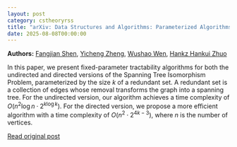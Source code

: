 ```yaml
---
layout: post
category: cstheoryrss
title: "arXiv: Data Structures and Algorithms: Parameterized Algorithms for Spanning Tree Isomorphism by Redundant Set"
date: 2025-08-08T00:00:00
---
```


**Authors:** [Fangjian Shen](https://dblp.uni-trier.de/search?q=Fangjian+Shen), [Yicheng Zheng](https://dblp.uni-trier.de/search?q=Yicheng+Zheng), [Wushao Wen](https://dblp.uni-trier.de/search?q=Wushao+Wen), [Hankz Hankui Zhuo](https://dblp.uni-trier.de/search?q=Hankz+Hankui+Zhuo)

In this paper, we present fixed-parameter tractability algorithms for both
the undirected and directed versions of the Spanning Tree Isomorphism Problem,
parameterized by the size $k$ of a redundant set. A redundant set is a
collection of edges whose removal transforms the graph into a spanning tree.
For the undirected version, our algorithm achieves a time complexity of $O(n^2
\log n \cdot 2^{k \log k})$. For the directed version, we propose a more
efficient algorithm with a time complexity of $O(n^2 \cdot 2^{4k-3})$, where
$n$ is the number of vertices.

[Read original post](http://arxiv.org/abs/2508.05351v1)
